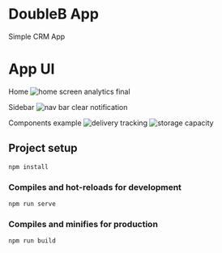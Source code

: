 # DoubleB App
Simple CRM App

# App UI
Home
![home screen analytics final](https://github.com/withapoll/DoubleB/assets/59768263/9cff7679-0a31-42bf-90e0-b2c486d68f05)


Sidebar
![nav bar clear notification](https://github.com/withapoll/DoubleB/assets/59768263/43fbc204-485b-4ca3-ab87-cde33a27038e)

Components example
![delivery tracking](https://github.com/withapoll/DoubleB/assets/59768263/75936693-1288-49fe-a34b-f3940eb6cf68)
![storage capacity](https://github.com/withapoll/DoubleB/assets/59768263/f728e841-ed0e-4aeb-b819-e166db0838c8)


## Project setup
```
npm install
```

### Compiles and hot-reloads for development
```
npm run serve
```

### Compiles and minifies for production
```
npm run build
```
